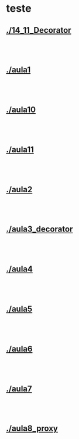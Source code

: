 # teste <br>
## [./14_11_Decorator](https://github.com/IgorAvilaPereira/teste/tree/main/./14_11_Decorator) <br>
## [](https://github.com/IgorAvilaPereira/teste/tree/main/) <br>
## [./aula1](https://github.com/IgorAvilaPereira/teste/tree/main/./aula1) <br>
## [](https://github.com/IgorAvilaPereira/teste/tree/main/) <br>
## [./aula10](https://github.com/IgorAvilaPereira/teste/tree/main/./aula10) <br>
## [](https://github.com/IgorAvilaPereira/teste/tree/main/) <br>
## [./aula11](https://github.com/IgorAvilaPereira/teste/tree/main/./aula11) <br>
## [](https://github.com/IgorAvilaPereira/teste/tree/main/) <br>
## [./aula2](https://github.com/IgorAvilaPereira/teste/tree/main/./aula2) <br>
## [](https://github.com/IgorAvilaPereira/teste/tree/main/) <br>
## [./aula3_decorator](https://github.com/IgorAvilaPereira/teste/tree/main/./aula3_decorator) <br>
## [](https://github.com/IgorAvilaPereira/teste/tree/main/) <br>
## [./aula4](https://github.com/IgorAvilaPereira/teste/tree/main/./aula4) <br>
## [](https://github.com/IgorAvilaPereira/teste/tree/main/) <br>
## [./aula5](https://github.com/IgorAvilaPereira/teste/tree/main/./aula5) <br>
## [](https://github.com/IgorAvilaPereira/teste/tree/main/) <br>
## [./aula6](https://github.com/IgorAvilaPereira/teste/tree/main/./aula6) <br>
## [](https://github.com/IgorAvilaPereira/teste/tree/main/) <br>
## [./aula7](https://github.com/IgorAvilaPereira/teste/tree/main/./aula7) <br>
## [](https://github.com/IgorAvilaPereira/teste/tree/main/) <br>
## [./aula8_proxy](https://github.com/IgorAvilaPereira/teste/tree/main/./aula8_proxy) <br>
## [](https://github.com/IgorAvilaPereira/teste/tree/main/) <br>

